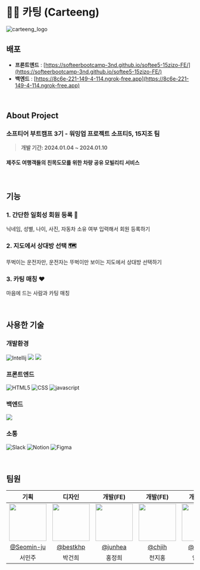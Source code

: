 # 🚙💕 카팅 (Carteeng)

![carteeng_logo](https://github.com/softeerbootcamp-3nd/softee5-15zizo-BE/assets/59831262/39a5f795-41f7-4f02-80dd-c557871c5d5c)

## 배포
- **프론트엔드** : [https://softeerbootcamp-3nd.github.io/softee5-15zizo-FE/](https://softeerbootcamp-3nd.github.io/softee5-15zizo-FE/)<br>
- **백엔드** : [https://8c6e-221-149-4-114.ngrok-free.app](https://8c6e-221-149-4-114.ngrok-free.app)

</br>

## About Project
### **소프티어 부트캠프 3기 - 워밍업 프로젝트 소프티5, 15지조 팀**
> **개발 기간: 2024.01.04 ~ 2024.01.10**

#### 제주도 여행객들의 친목도모를 위한 차량 공유 모빌리티 서비스

</br>

## 기능
### 1. 간단한 일회성 회원 등록 📝
닉네임, 성별, 나이, 사진, 자동차 소유 여부 입력해서 회원 등록하기
### 2. 지도에서 상대방 선택 🗺️
뚜벅이는 운전자만, 운전자는 뚜벅이만 보이는 지도에서 상대방 선택하기
### 3. 카팅 매칭 ♥️
마음에 드는 사람과 카팅 매칭

</br>

## 사용한 기술

### 개발환경
![Intellij](https://img.shields.io/badge/Intellijidea-000000?style=for-the-badge&logo=intellijidea&logoColor=white)
<img src="https://img.shields.io/badge/git-F05032?style=for-the-badge&logo=git&logoColor=white">
<img src="https://img.shields.io/badge/github-181717?style=for-the-badge&logo=github&logoColor=white"> 

### 프론트엔드
![HTML5](https://img.shields.io/badge/HTML-E34F26?style=for-the-badge&logo=html5&logoColor=white)
![CSS](https://img.shields.io/badge/CSS-1572B6?style=for-the-badge&logo=css3&logoColor=white)
![javascript](https://img.shields.io/badge/javascript-F7DF1E?style=for-the-badge&logo=javascript&logoColor=white)

### 백엔드
<img src="https://img.shields.io/badge/springboot-6DB33F?style=for-the-badge&logo=springboot&logoColor=white">

### 소통
![Slack](https://img.shields.io/badge/Slack-4A154B?style=for-the-badge&logo=Slack&logoColor=white)
![Notion](https://img.shields.io/badge/Notion-000000?style=for-the-badge&logo=Notion&logoColor=white)
![Figma](https://img.shields.io/badge/Figma-F24E1E?style=for-the-badge&logo=figma&logoColor=white)

</br>

## 팀원
| 기획 | 디자인 | 개발(FE) | 개발(FE) | 개발(BE) | 개발(BE) |
|:-----:|:-----:|:-----:|:-----:|:-----:|:-----:|
| <img src="https://github.com/Seomin-ju.png" width="100" height="100"> | <img src="https://github.com/bestkhp.png" width="100" height="100"> | <img src="https://github.com/junhea.png" width="100" height="100"> | <img src="https://github.com/chjih.png" width="100" height="100"> | <img src="https://github.com/eekrwl.png" width="100" height="100"> | <img src="https://github.com/thecloer.png" width="100" height="100"> |
| [@Seomin-ju](https://github.com/Seomin-ju) | [@bestkhp](https://github.com/bestkhp) | [@junhea](https://github.com/junhea) | [@chjih](https://github.com/chjih) | [@eekrwl](https://github.com/eekrwl) | [@thecloer](https://github.com/thecloer) |
| 서민주 | 박건희 | 홍정희 | 천지홍 | 안채완 | 최석규 |
